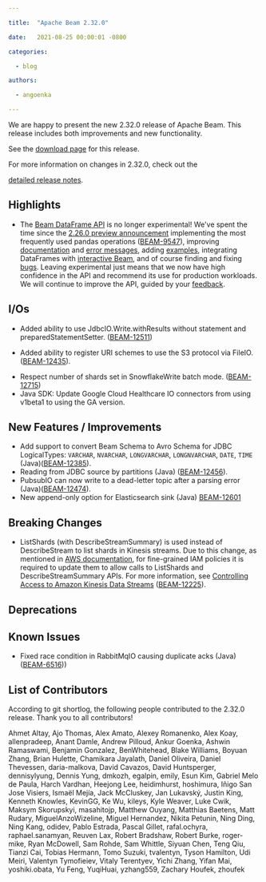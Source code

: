 ```yaml
---

title:  "Apache Beam 2.32.0"

date:   2021-08-25 00:00:01 -0800

categories:

  - blog

authors:

  - angoenka

---
```


<!--

Licensed under the Apache License, Version 2.0 (the "License");

you may not use this file except in compliance with the License.

You may obtain a copy of the License at

http://www.apache.org/licenses/LICENSE-2.0

Unless required by applicable law or agreed to in writing, software

distributed under the License is distributed on an "AS IS" BASIS,

WITHOUT WARRANTIES OR CONDITIONS OF ANY KIND, either express or implied.

See the License for the specific language governing permissions and

limitations under the License.

-->

We are happy to present the new 2.32.0 release of Apache Beam. This release includes both improvements and new functionality.

See the [download page](/get-started/downloads/#2320-2021-08-11) for this release.

For more information on changes in 2.32.0, check out the

[detailed release notes](https://issues.apache.org/jira/secure/ReleaseNote.jspa?projectId=12319527&version=12349992).


## Highlights
* The [Beam DataFrame
  API](https://beam.apache.org/documentation/dsls/dataframes/overview/) is no
  longer experimental! We've spent the time since the [2.26.0 preview
  announcement](https://beam.apache.org/blog/dataframe-api-preview-available/)
  implementing the most frequently used pandas operations
  ([BEAM-9547](https://issues.apache.org/jira/browse/BEAM-9547)), improving
  [documentation](https://beam.apache.org/releases/pydoc/current/apache_beam.dataframe.html)
  and [error messages](https://issues.apache.org/jira/browse/BEAM-12028),
  adding
  [examples](https://github.com/apache/beam/tree/master/sdks/python/apache_beam/examples/dataframe),
  integrating DataFrames with [interactive
  Beam](https://beam.apache.org/releases/pydoc/current/apache_beam.runners.interactive.interactive_beam.html),
  and of course finding and fixing
  [bugs](https://issues.apache.org/jira/issues/?jql=project%3DBEAM%20AND%20issuetype%3DBug%20AND%20status%3DResolved%20AND%20component%3Ddsl-dataframe).
  Leaving experimental just means that we now have high confidence in the API
  and recommend its use for production workloads. We will continue to improve
  the API, guided by your
  [feedback](https://beam.apache.org/community/contact-us/).


## I/Os

* Added ability to use JdbcIO.Write.withResults without statement and preparedStatementSetter. ([BEAM-12511](https://issues.apache.org/jira/browse/BEAM-12511))
- Added ability to register URI schemes to use the S3 protocol via FileIO. ([BEAM-12435](https://issues.apache.org/jira/browse/BEAM-12435)).
* Respect number of shards set in SnowflakeWrite batch mode. ([BEAM-12715](https://issues.apache.org/jira/browse/BEAM-12715))
* Java SDK: Update Google Cloud Healthcare IO connectors from using v1beta1 to using the GA version.

## New Features / Improvements

* Add support to convert Beam Schema to Avro Schema for JDBC LogicalTypes:
  `VARCHAR`, `NVARCHAR`, `LONGVARCHAR`, `LONGNVARCHAR`, `DATE`, `TIME`
  (Java)([BEAM-12385](https://issues.apache.org/jira/browse/BEAM-12385)).
* Reading from JDBC source by partitions (Java) ([BEAM-12456](https://issues.apache.org/jira/browse/BEAM-12456)).
* PubsubIO can now write to a dead-letter topic after a parsing error (Java)([BEAM-12474](https://issues.apache.org/jira/browse/BEAM-12474)).
* New append-only option for Elasticsearch sink (Java) [BEAM-12601](https://issues.apache.org/jira/browse/BEAM-12601)

## Breaking Changes

* ListShards (with DescribeStreamSummary) is used instead of DescribeStream to list shards in Kinesis streams. Due to this change, as mentioned in [AWS documentation](https://docs.aws.amazon.com/kinesis/latest/APIReference/API_ListShards.html), for fine-grained IAM policies it is required to update them to allow calls to ListShards and DescribeStreamSummary APIs. For more information, see [Controlling Access to Amazon Kinesis Data Streams](https://docs.aws.amazon.com/streams/latest/dev/controlling-access.html) ([BEAM-12225](https://issues.apache.org/jira/browse/BEAM-12225)).

## Deprecations


## Known Issues

* Fixed race condition in RabbitMqIO causing duplicate acks (Java) ([BEAM-6516](https://issues.apache.org/jira/browse/BEAM-6516)))


## List of Contributors



According to git shortlog, the following people contributed to the 2.32.0 release. Thank you to all contributors!



Ahmet Altay, Ajo Thomas, Alex Amato, Alexey Romanenko, Alex Koay, allenpradeep, Anant Damle, Andrew Pilloud, Ankur Goenka, Ashwin Ramaswami, Benjamin Gonzalez, BenWhitehead, Blake Williams, Boyuan Zhang, Brian Hulette, Chamikara Jayalath, Daniel Oliveira, Daniel Thevessen, daria-malkova, David Cavazos, David Huntsperger, dennisylyung, Dennis Yung, dmkozh, egalpin, emily, Esun Kim, Gabriel Melo de Paula, Harch Vardhan, Heejong Lee, heidimhurst, hoshimura, Iñigo San Jose Visiers, Ismaël Mejía, Jack McCluskey, Jan Lukavský, Justin King, Kenneth Knowles, KevinGG, Ke Wu, kileys, Kyle Weaver, Luke Cwik, Maksym Skorupskyi, masahitojp, Matthew Ouyang, Matthias Baetens, Matt Rudary, MiguelAnzoWizeline, Miguel Hernandez, Nikita Petunin, Ning Ding, Ning Kang, odidev, Pablo Estrada, Pascal Gillet, rafal.ochyra, raphael.sanamyan, Reuven Lax, Robert Bradshaw, Robert Burke, roger-mike, Ryan McDowell, Sam Rohde, Sam Whittle, Siyuan Chen, Teng Qiu, Tianzi Cai, Tobias Hermann, Tomo Suzuki, tvalentyn, Tyson Hamilton, Udi Meiri, Valentyn Tymofieiev, Vitaly Terentyev, Yichi Zhang, Yifan Mai, yoshiki.obata, Yu Feng, YuqiHuai, yzhang559, Zachary Houfek, zhoufek
